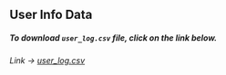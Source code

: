## User Info Data

##### To download *`user_log.csv`* file, click on the link below.

###### Link ->  [user_log.csv](https://drive.google.com/file/d/1frBy7Y6nPWxJsqdTFl1HDXT6qlROKbBa/view?usp=share_link "Click on the link to download the dataset")
